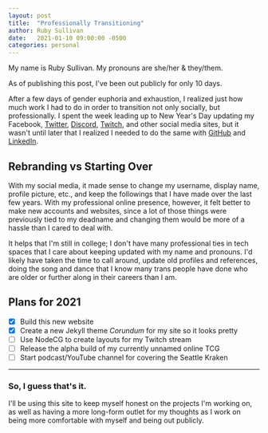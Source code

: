 ```yaml
---
layout: post
title:  "Professionally Transitioning"
author: Ruby Sullivan
date:   2021-01-10 09:00:00 -0500
categories: personal
---
```


My name is Ruby Sullivan. My pronouns are she/her & they/them.

As of publishing this post, I've been out publicly for only 10 days.

After a few days of gender euphoria and exhaustion, I realized just how much 
work I had to do in order to transition not only socially, but professionally.
I spent the week leading up to New Year's Day updating my Facebook,
[Twitter][twitter], [Discord][discord], [Twitch][twitch], and other social
media sites, but it wasn't until later that I realized I needed to do the same
with [GitHub][github] and [LinkedIn][linkedin].

## Rebranding vs Starting Over

With my social media, it made sense to change my username, display name,
profile picture, etc., and keep the followings that I have made over the last
few years. With my professional online presence, however, it felt better to
make new accounts and websites, since a lot of those things were previously
tied to my deadname and changing them would be more of a hassle than I cared
to deal with.

It helps that I'm still in college; I don't have many professional ties in
tech spaces that I care about keeping updated with my name and pronouns. I'd
likely have taken the time to call around, update old profiles and references,
doing the song and dance that I know many trans people have done who are older
or further along in their careers than I am.

## Plans for 2021

- [x] Build this new website
- [x] Create a new Jekyll theme *Corundum* for my site so it looks pretty
- [ ] Use NodeCG to create layouts for my Twitch stream
- [ ] Release the alpha build of my currently unnamed online TCG
- [ ] Start podcast/YouTube channel for covering the Seattle Kraken

---

### So, I guess that's it.

I'll be using this site to keep myself honest on the projects I'm working on,
as well as having a more long-form outlet for my thoughts as I work on being
more comfortable with myself and being out publicly.

[twitter]:  https://twitter.com/StuffByCC
[discord]:  https://discordapp.com/users/199394635934728192/
[twitch]:   https://twitch.tv/CorundumCore
[github]:   https://github.com/CorundumCore
[linkedin]: https://www.linkedin.com/in/rubycsullivan/
